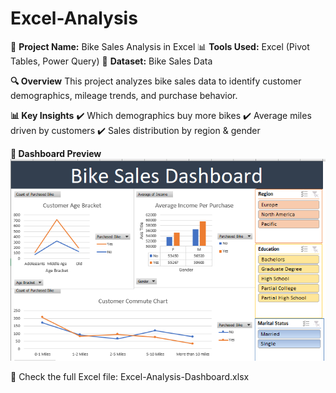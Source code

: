 # Excel-Analysis
📌 **Project Name:** Bike Sales Analysis in Excel
📊 **Tools Used:** Excel (Pivot Tables, Power Query)
📂 **Dataset:** Bike Sales Data

**🔍 Overview**
This project analyzes bike sales data to identify customer demographics, mileage trends, and purchase behavior.

**📊 Key Insights**
✔️ Which demographics buy more bikes
✔️ Average miles driven by customers
✔️ Sales distribution by region & gender

**📸 Dashboard Preview**
![Excel-Analysis-Projects](https://github.com/HashirAdnanData/Excel-Analysis-Projects/blob/7c07530e311b13e390a9830cc844b6f3720819b1/Excel_dashboard.PNG)


🔗 Check the full Excel file: Excel-Analysis-Dashboard.xlsx

